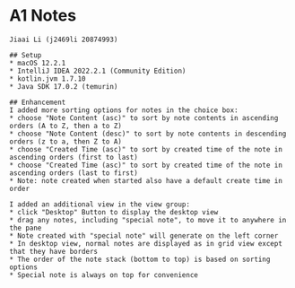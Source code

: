 # A1 Notes
    Jiaai Li (j2469li 20874993)
 
    ## Setup
    * macOS 12.2.1
    * IntelliJ IDEA 2022.2.1 (Community Edition)
    * kotlin.jvm 1.7.10
    * Java SDK 17.0.2 (temurin)
 
    ## Enhancement 
    I added more sorting options for notes in the choice box: 
    * choose "Note Content (asc)" to sort by note contents in ascending orders (A to Z, then a to Z)
    * choose "Note Content (desc)" to sort by note contents in descending orders (z to a, then Z to A)
    * choose "Created Time (asc)" to sort by created time of the note in ascending orders (first to last)
    * choose "Created Time (asc)" to sort by created time of the note in ascending orders (last to first)
    * Note: note created when started also have a default create time in order
    
    I added an additional view in the view group: 
    * click "Desktop" Button to display the desktop view
    * drag any notes, including "special note", to move it to anywhere in the pane
    * Note created with "special note" will generate on the left corner
    * In desktop view, normal notes are displayed as in grid view except that they have borders
    * The order of the note stack (bottom to top) is based on sorting options
    * Special note is always on top for convenience
